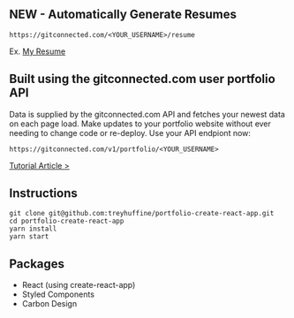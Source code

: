 ## NEW - Automatically Generate Resumes
```
https://gitconnected.com/<YOUR_USERNAME>/resume
```
Ex. [My Resume](https://gitconnected.com/treyhuffine/resume)


## Built using the gitconnected.com user portfolio API
Data is supplied by the gitconnected.com API and fetches your newest data on each page load. Make updates to your portfolio website without ever needing to change code or re-deploy. Use your API endpiont now:

```
https://gitconnected.com/v1/portfolio/<YOUR_USERNAME>
```

[Tutorial Article >](https://levelup.gitconnected.com/build-an-awesome-developer-portfolio-website-using-react-667abd7bab4d?source=friends_link&sk=128b34f902f9363ef9f6f18125e58b06)

## Instructions
```
git clone git@github.com:treyhuffine/portfolio-create-react-app.git
cd portfolio-create-react-app
yarn install
yarn start
```

## Packages
- React (using create-react-app)
- Styled Components
- Carbon Design

